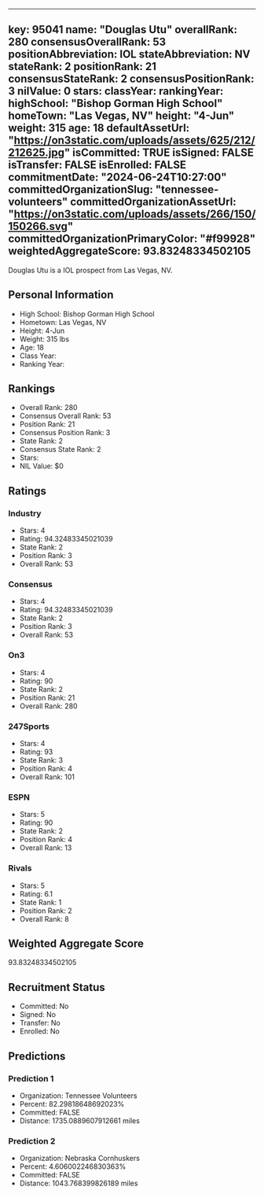 ---
  key: 95041
  name: "Douglas Utu"
  overallRank: 280
  consensusOverallRank: 53
  positionAbbreviation: IOL
  stateAbbreviation: NV
  stateRank: 2
  positionRank: 21
  consensusStateRank: 2
  consensusPositionRank: 3
  nilValue: 0
  stars: 
  classYear: 
  rankingYear: 
  highSchool: "Bishop Gorman High School"
  homeTown: "Las Vegas, NV"
  height: "4-Jun"
  weight: 315
  age: 18
  defaultAssetUrl: "https://on3static.com/uploads/assets/625/212/212625.jpg"
  isCommitted: TRUE
  isSigned: FALSE
  isTransfer: FALSE
  isEnrolled: FALSE
  commitmentDate: "2024-06-24T10:27:00"
  committedOrganizationSlug: "tennessee-volunteers"
  committedOrganizationAssetUrl: "https://on3static.com/uploads/assets/266/150/150266.svg"
  committedOrganizationPrimaryColor: "#f99928"
  weightedAggregateScore: 93.83248334502105
  ---
  
  Douglas Utu is a IOL prospect from Las Vegas, NV.
  
  ## Personal Information
  - High School: Bishop Gorman High School
  - Hometown: Las Vegas, NV
  - Height: 4-Jun
  - Weight: 315 lbs
  - Age: 18
  - Class Year: 
  - Ranking Year: 
  
  ## Rankings
  - Overall Rank: 280
  - Consensus Overall Rank: 53
  - Position Rank: 21
  - Consensus Position Rank: 3
  - State Rank: 2
  - Consensus State Rank: 2
  - Stars: 
  - NIL Value: $0
  
  ## Ratings
  
  ### Industry
  - Stars: 4
  - Rating: 94.32483345021039
  - State Rank: 2
  - Position Rank: 3
  - Overall Rank: 53
  
  ### Consensus
  - Stars: 4
  - Rating: 94.32483345021039
  - State Rank: 2
  - Position Rank: 3
  - Overall Rank: 53
  
  ### On3
  - Stars: 4
  - Rating: 90
  - State Rank: 2
  - Position Rank: 21
  - Overall Rank: 280
  
  ### 247Sports
  - Stars: 4
  - Rating: 93
  - State Rank: 3
  - Position Rank: 4
  - Overall Rank: 101
  
  ### ESPN
  - Stars: 5
  - Rating: 90
  - State Rank: 2
  - Position Rank: 4
  - Overall Rank: 13
  
  ### Rivals
  - Stars: 5
  - Rating: 6.1
  - State Rank: 1
  - Position Rank: 2
  - Overall Rank: 8
  
  ## Weighted Aggregate Score
  93.83248334502105
  
  ## Recruitment Status
  - Committed: No
  - Signed: No
  - Transfer: No
  - Enrolled: No
  
  
  
  ## Predictions
  
  ### Prediction 1
  - Organization: Tennessee Volunteers
  - Percent: 82.29818648692023%
  - Committed: FALSE
  - Distance: 1735.0889607912661 miles
  
  ### Prediction 2
  - Organization: Nebraska Cornhuskers
  - Percent: 4.606002246830363%
  - Committed: FALSE
  - Distance: 1043.768399826189 miles
  